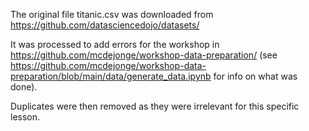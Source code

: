 The original file titanic.csv was downloaded from https://github.com/datasciencedojo/datasets/

It was processed to add errors for the workshop in https://github.com/mcdejonge/workshop-data-preparation/ (see https://github.com/mcdejonge/workshop-data-preparation/blob/main/data/generate_data.ipynb for info on what was done).

Duplicates were then removed as they were irrelevant for this specific lesson.

